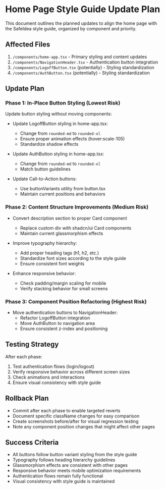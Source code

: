 # Home Page Style Guide Update Plan

This document outlines the planned updates to align the home page with the SafeIdea style guide, organized by component and priority.

## Affected Files

1. `/components/home-app.tsx` - Primary styling and content updates
2. `/components/NavigationHeader.tsx` - Authentication button integration
3. `/components/LogoffButton.tsx` (potentially) - Styling standardization
4. `/components/AuthButton.tsx` (potentially) - Styling standardization

## Update Plan

### Phase 1: In-Place Button Styling (Lowest Risk)

Update button styling without moving components:

- Update LogoffButton styling in home-app.tsx:
  - Change from `rounded-md` to `rounded-xl`
  - Ensure proper animation effects (hover:scale-105)
  - Standardize shadow effects

- Update AuthButton styling in home-app.tsx:
  - Change from `rounded-md` to `rounded-xl`
  - Match button guidelines

- Update Call-to-Action buttons:
  - Use buttonVariants utility from button.tsx
  - Maintain current positions and behaviors

### Phase 2: Content Structure Improvements (Medium Risk)

- Convert description section to proper Card component
  - Replace custom div with shadcn/ui Card components
  - Maintain current glassmorphism effects

- Improve typography hierarchy:
  - Add proper heading tags (h1, h2, etc.)
  - Standardize font sizes according to the style guide
  - Ensure consistent font weights 

- Enhance responsive behavior:
  - Check padding/margin scaling for mobile
  - Verify stacking behavior for small screens

### Phase 3: Component Position Refactoring (Highest Risk)

- Move authentication buttons to NavigationHeader:
  - Refactor LogoffButton integration
  - Move AuthButton to navigation area
  - Ensure consistent z-index and positioning

## Testing Strategy

After each phase:
1. Test authentication flows (login/logout)
2. Verify responsive behavior across different screen sizes
3. Check animations and interactions
4. Ensure visual consistency with style guide

## Rollback Plan

- Commit after each phase to enable targeted reverts
- Document specific className changes for easy comparison
- Create screenshots before/after for visual regression testing
- Note any component position changes that might affect other pages

## Success Criteria

- All buttons follow button variant styling from the style guide
- Typography follows heading hierarchy guidelines
- Glassmorphism effects are consistent with other pages
- Responsive behavior meets mobile optimization requirements
- Authentication flows remain fully functional
- Visual consistency with style guide is maintained